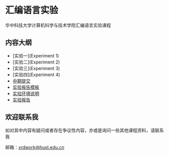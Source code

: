 # 汇编语言实验

华中科技大学计算机科学与技术学院汇编语言实验课程

## 内容大纲

- [实验一](Experiment 1)
- [实验二](Experiment 2)
- [实验三](Experiment 3)
- [实验四](Experiment 4)
- [中期提交](medium)
- [实验报告模板](2022实验报告模板.doc)
- [实验环境说明](2022实验环境说明.pdf)
- [实验报告](CS2008-U202015533-徐瑞达.doc)

## 欢迎联系我

如对其中内容有疑问或者存在争议性内容，亦或是询问一些其他课程资料，请联系我

邮箱：xrdwork@hust.edu.cn
